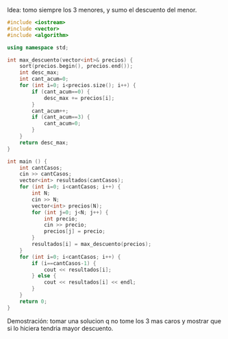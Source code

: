 Idea: tomo siempre los 3 menores, y sumo el descuento del menor. 
```cpp
#include <iostream>
#include <vector>
#include <algorithm>

using namespace std;

int max_descuento(vector<int>& precios) {
    sort(precios.begin(), precios.end());
    int desc_max;
    int cant_acum=0;
    for (int i=0; i<precios.size(); i++) {
        if (cant_acum==0) {
            desc_max += precios[i];
        }
        cant_acum++;
        if (cant_acum==3) {
            cant_acum=0;
        }
    }
    return desc_max;
}

int main () {
    int cantCasos;
    cin >> cantCasos;
    vector<int> resultados(cantCasos);
    for (int i=0; i<cantCasos; i++) {
        int N;
        cin >> N;
        vector<int> precios(N);
        for (int j=0; j<N; j++) {
            int precio;
            cin >> precio;
            precios[j] = precio;
        }
        resultados[i] = max_descuento(precios);
    }
    for (int i=0; i<cantCasos; i++) {
        if (i==cantCasos-1) {
            cout << resultados[i];
        } else {
            cout << resultados[i] << endl;
        }
    }
    return 0;
}
```
Demostración: tomar una solucion q no tome los 3 mas caros y mostrar que si lo hiciera tendria mayor descuento. 
